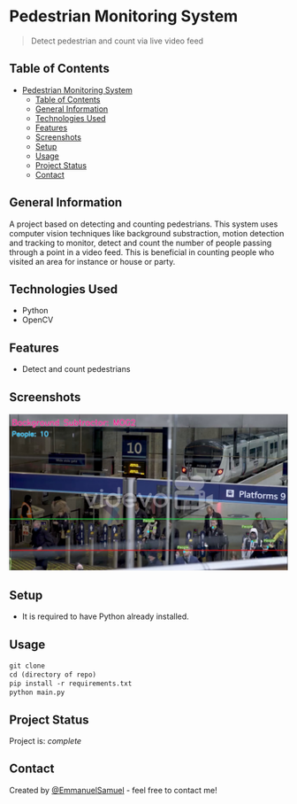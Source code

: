# Pedestrian Monitoring System
> Detect pedestrian and count via live video feed

## Table of Contents
- [Pedestrian Monitoring System](#pedestrian-monitoring-system)
  - [Table of Contents](#table-of-contents)
  - [General Information](#general-information)
  - [Technologies Used](#technologies-used)
  - [Features](#features)
  - [Screenshots](#screenshots)
  - [Setup](#setup)
  - [Usage](#usage)
  - [Project Status](#project-status)
  - [Contact](#contact)


## General Information
A project based on detecting and counting pedestrians. This system uses computer vision techniques like background substraction, motion detection and tracking to monitor, detect and count the number of people passing through a point in a video feed. This is beneficial in counting people who visited an area for instance or house or party.


## Technologies Used
- Python
- OpenCV


## Features
- Detect and count pedestrians


## Screenshots
![Example screenshot](./count.png)


## Setup
- It is required to have Python already installed.


## Usage
```
git clone
cd (directory of repo)
pip install -r requirements.txt
python main.py
```


## Project Status
Project is: _complete_ 


## Contact
Created by [@EmmanuelSamuel](samuelmayowaemmanuel@gmail.com) - feel free to contact me!
